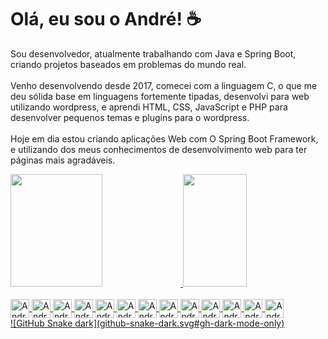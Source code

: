 # Olá, eu sou o André! ☕

Sou desenvolvedor, atualmente trabalhando com Java e Spring Boot, criando projetos baseados em problemas do mundo real.
<br><br>
Venho desenvolvendo desde 2017, comecei com a linguagem C, o que me deu sólida base em linguagens fortemente tipadas, desenvolvi para web utilizando wordpress, e aprendi HTML, CSS, JavaScript e PHP para desenvolver pequenos temas e plugins para o wordpress.
<br><br>
Hoje em dia estou criando aplicações Web com O Spring Boot Framework, e utilizando dos meus conhecimentos de desenvolvimento web para ter páginas mais agradáveis.

<div align="left">
  <a href="https://github.com/Andre-Souza539">
  <img height="180em" width="54%" src="https://github-readme-stats.vercel.app/api?username=Andre-Souza539&show_icons=true&theme=dark&include_all_commits=true&count_private=true"/>
  <img height="180em" width="45%" src="https://github-readme-stats.vercel.app/api/top-langs/?username=Andre-Souza539&layout=compact&langs_count=7&theme=dark"/>
</div>
  
  
<div style="display: inline_block"><br>
     <img align="center" alt="André - HTML" height="30" src="https://icongr.am/devicon/html5-original.svg?size=128&color=currentColor">
     <img align="center" alt="André - CSS" height="30" src="https://icongr.am/devicon/css3-original.svg?size=128&color=currentColor">
     <img align="center" alt="André JS" height="30" src="https://cdn.jsdelivr.net/gh/devicons/devicon/icons/javascript/javascript-original.svg">
    <img align="center" alt="André - Bootstrap" height="30" src="https://cdn.jsdelivr.net/gh/devicons/devicon/icons/bootstrap/bootstrap-original.svg">
    <img align="center" alt="André Wordpress" height="30" src="https://icongr.am/devicon/wordpress-plain.svg?size=128&color=21759b">
    <img align="center" alt="André Java" height="30" src="https://cdn.jsdelivr.net/gh/devicons/devicon/icons/java/java-original.svg">
    <img align="center" alt="André-Git" height="30" src="https://cdn.jsdelivr.net/gh/devicons/devicon/icons/git/git-original.svg">
    <img align="center" alt="André - VSCode" height="30" src="https://cdn.jsdelivr.net/gh/devicons/devicon/icons/vscode/vscode-original-wordmark.svg">
    <img align="center" alt="André - Windows" height="30" src="https://icongr.am/devicon/windows8-original.svg?size=128&color=currentColor">
    <img align="center" alt="André - Ubuntu" height="30" src="https://icongr.am/devicon/ubuntu-plain.svg?size=128&color=dd4814">
    <img align="center" alt="André - Oracle" height="30" src="https://icongr.am/devicon/oracle-original.svg?size=128&color=21759b">
    <img align="center" alt="André -MySQL" height="30" src="https://icongr.am/devicon/mysql-original.svg?size=128&color=21759b">
    <img align="center" alt="André - Node.JS" height="30" src="https://icongr.am/devicon/nodejs-original.svg?size=128&color=21759b">
</div>

<div>
      ![GitHub Snake dark](github-snake-dark.svg#gh-dark-mode-only)
</div>


<!--
**Andre-Souza539/Andre-Souza539** is a ✨ _special_ ✨ repository because its `README.md` (this file) appears on your GitHub profile.

Here are some ideas to get you started:

- 🔭 I’m currently working on ...
- 🌱 I’m currently learning ...
- 👯 I’m looking to collaborate on ...
- 🤔 I’m looking for help with ...
- 💬 Ask me about ...
- 📫 How to reach me: ...
- 😄 Pronouns: ...
- ⚡ Fun fact: ...
-->
